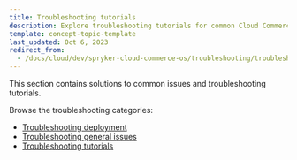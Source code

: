 ```yaml
---
title: Troubleshooting tutorials
description: Explore troubleshooting tutorials for common Cloud Commerce OS issues, including deployment failures, authentication errors, and service restarts for Yves or Zed.
template: concept-topic-template
last_updated: Oct 6, 2023
redirect_from:
  - /docs/cloud/dev/spryker-cloud-commerce-os/troubleshooting/troubleshooting.html
---
```


This section contains solutions to common issues and troubleshooting tutorials.

Browse the troubleshooting categories:

- [Troubleshooting deployment](/docs/ca/dev/troubleshooting/troubleshooting-deployment-issues/troubleshooting-deployment-issues.html)
- [Troubleshooting general issues](/docs/ca/dev/troubleshooting/troubleshooting-general-issues/troubleshooting-general-issues.html)
- [Troubleshooting tutorials](/docs/ca/dev/troubleshooting/troubleshooting-tutorials/troubleshooting-tutorials.html)

